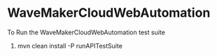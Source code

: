 WaveMakerCloudWebAutomation
===========================

To Run the WaveMakerCloudWebAutomation test suite


1. mvn clean install -P runAPITestSuite
